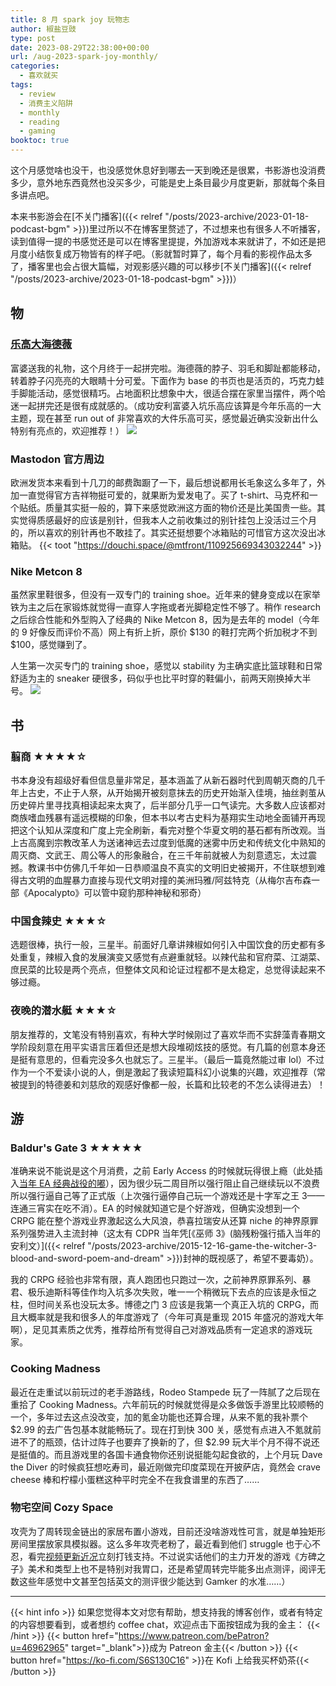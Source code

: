 ```yaml
---
title: 8 月 spark joy 玩物志
author: 椒盐豆豉
type: post
date: 2023-08-29T22:38:00+00:00
url: /aug-2023-spark-joy-monthly/
categories:
  - 喜欢就买
tags:
  - review
  - 消费主义陷阱
  - monthly
  - reading 
  - gaming
booktoc: true
---
```


这个月感觉啥也没干，也没感觉休息好到哪去一天到晚还是很累，书影游也没消费多少，意外地东西竟然也没买多少，可能是史上条目最少月度更新，那就每个条目多讲点吧。

本来书影游会在[不关门播客]({{< relref "/posts/2023-archive/2023-01-18-podcast-bgm" >}})里过所以不在博客里赘述了，不过想来也有很多人不听播客，读到值得一提的书感觉还是可以在博客里提提，外加游戏本来就讲了，不如还是把月度小结恢复成万物皆有的样子吧。（影就暂时算了，每个月看的影视作品太多了，播客里也会占很大篇幅，对观影感兴趣的可以移步[不关门播客]({{< relref "/posts/2023-archive/2023-01-18-podcast-bgm" >}})）

<!--more-->

## 物
### [乐高大海德薇](https://amzn.to/47WDkrN)
富婆送我的礼物，这个月终于一起拼完啦。海德薇的脖子、羽毛和脚趾都能移动，转着脖子闪亮亮的大眼睛十分可爱。下面作为 base 的书页也是活页的，巧克力蛙手脚能活动，感觉很精巧。占地面积比想象中大，很适合摆在家里当摆件，两个哈迷一起拼完还是很有成就感的。（成功安利富婆入坑乐高应该算是今年乐高的一大主题，现在甚至 run out of 非常喜欢的大件乐高可买，感觉最近确实没新出什么特别有亮点的，欢迎推荐！）
![](https://media.douchi.space/douchi/media_attachments/files/110/959/839/664/798/220/original/262ef1daa47f838c.jpeg)

### Mastodon 官方周边
欧洲发货本来看到十几刀的邮费踟蹰了一下，最后想说都用长毛象这么多年了，外加一直觉得官方吉祥物挺可爱的，就果断为爱发电了。买了 t-shirt、马克杯和一个贴纸。质量其实挺一般的，算下来感觉欧洲这方面的物价还是比美国贵一些。其实觉得质感最好的应该是别针，但我本人之前收集过的别针挂包上没活过三个月的，所以喜欢的别针再也不敢挂了。其实还挺想要个冰箱贴的可惜官方这次没出冰箱贴。
{{< toot "https://douchi.space/@mtfront/110925669343032244" >}}

### Nike Metcon 8
虽然家里鞋很多，但没有一双专门的 training shoe。近年来的健身变成以在家举铁为主之后在家锻炼就觉得一直穿人字拖或者光脚稳定性不够了。稍作 research 之后综合性能和外型购入了经典的 Nike Metcon 8，因为是去年的 model（今年的 9 好像反而评价不高）网上有折上折，原价 $130 的鞋打完两个折加税才不到 $100，感觉赚到了。

人生第一次买专门的 training shoe，感觉以 stability 为主确实底比篮球鞋和日常舒适为主的 sneaker 硬很多，码似乎也比平时穿的鞋偏小，前两天刚换掉大半号。
![](https://static.nike.com/a/images/t_PDP_1728_v1/f_auto,q_auto:eco/d759e433-e2fe-45ea-9cf5-64552167e9a7/metcon-8-mens-workout-shoes-ppltpW.png)

## 书
### 翦商 ★★★★☆
书本身没有超级好看但信息量非常足，基本涵盖了从新石器时代到周朝灭商的几千年上古史，不止于人祭，从开始揭开被刻意抹去的历史开始渐入佳境，抽丝剥茧从历史碎片里寻找真相读起来太爽了，后半部分几乎一口气读完。大多数人应该都对商族嗜血残暴有遥远模糊的印象，但本书以考古史料为基翔实生动地全面铺开再现把这个认知从深度和广度上完全刷新，看完对整个华夏文明的基石都有所改观。当上古高魔到宗教改革人为送诸神远去过度到低魔的迷雾中历史和传统文化中熟知的周灭商、文武王、周公等人的形象融合，在三千年前就被人为刻意遗忘，太过震撼。教课书中仿佛几千年如一日恭顺温良不真实的文明旧史被揭开，不住联想到难得古文明的血腥暴力直接与现代文明对撞的美洲玛雅/阿兹特克（从梅尔吉布森一部《Apocalypto》可以管中窥豹那种神秘和邪奇）

### 中国食辣史 ★★★☆
选题很棒，执行一般，三星半。前面好几章讲辣椒如何引入中国饮食的历史都有多处重复，辣椒入食的发展演变又感觉有点避重就轻。以辣代盐和官府菜、江湖菜、庶民菜的比较是两个亮点，但整体文风和论证过程都不是太稳定，总觉得读起来不够过瘾。

### 夜晚的潜水艇 ★★★☆
朋友推荐的，文笔没有特别喜欢，有种大学时候刚过了喜欢华而不实辞藻青春期文学阶段刻意在用平实语言压着但还是想大段堆砌炫技的感觉。有几篇的创意本身还是挺有意思的，但看完没多久也就忘了。三星半。（最后一篇竟然能过审 lol）不过作为一个不爱读小说的人，倒是激起了我读短篇科幻小说集的兴趣，欢迎推荐（常被提到的特德姜和刘慈欣的观感好像都一般，长篇和比较老的不怎么读得进去）！

## 游
### Baldur's Gate 3 ★★★★★
准确来说不能说是这个月消费，之前 Early Access 的时候就玩得很上瘾（此处插入[当年 EA 经典战役的嘟](https://douchi.space/@mtfront/109069062699589685)），因为很少玩二周目所以强行阻止自己继续玩以不浪费所以强行逼自己等了正式版（上次强行逼停自己玩一个游戏还是十字军之王 3——连通三宵实在吃不消）。EA 的时候就知道它是个好游戏，但确实没想到一个 CRPG 能在整个游戏业界激起这么大风浪，恭喜拉瑞安从还算 niche 的神界原罪系列强势进入主流封神（这太有 CDPR 当年凭[《巫师 3》(脑残粉强行插入当年的安利文）]({{< relref "/posts/2023-archive/2015-12-16-game-the-witcher-3-blood-and-sword-poem-and-dream" >}})封神的既视感了，希望不要毒奶）。

我的 CRPG 经验也非常有限，真人跑团也只跑过一次，之前神界原罪系列、暴君、极乐迪斯科等佳作均入坑多次失败，唯一一个稍微玩下去点的应该是永恒之柱，但时间关系也没玩太多。博德之门 3 应该是我第一个真正入坑的 CRPG，而且大概率就是我和很多人的年度游戏了（今年可真是重现 2015 年盛况的游戏大年啊），足见其素质之优秀，推荐给所有觉得自己对游戏品质有一定追求的游戏玩家。

### Cooking Madness
最近在走重试以前玩过的老手游路线，Rodeo Stampede 玩了一阵腻了之后现在重拾了 Cooking Madness。六年前玩的时候就觉得是众多做饭手游里比较顺畅的一个，多年过去这点没改变，加的氪金功能也还算合理，从来不氪的我补票个 $2.99 的去广告包基本就能畅玩了。现在打到快 300 关，感觉有点进入不氪就前进不了的瓶颈，估计过阵子也要弃了换新的了，但 $2.99 玩大半个月不得不说还是挺值的。而且游戏里的各国卡通食物你还别说挺能勾起食欲的，上个月玩 Dave the Diver 的时候疯狂想吃寿司，最近刚做完印度菜现在开披萨店，竟然会 crave cheese 棒和柠檬小蛋糕这种平时完全不在我食谱里的东西了……

### 物宅空间 Cozy Space
攻壳为了周转现金链出的家居布置小游戏，目前还没啥游戏性可言，就是单独矩形房间里摆放家具模拟器。这么多年攻壳老粉了，最近看到他们 struggle 也于心不忍，看完[视频更新近况](https://youtu.be/v7wGvPYzHoI)立刻打钱支持。不过说实话他们的主力开发的游戏《方碑之子》美术和类型上也不是特别对我胃口，还是希望周转完毕能多出点测评，阅评无数这些年感觉中文甚至包括英文的测评很少能达到 Gamker 的水准……）

---
{{< hint info >}}
如果您觉得本文对您有帮助，想支持我的博客创作，或者有特定的内容想要看到，或者想约 coffee chat，欢迎点击下面按钮成为我的金主：
{{< /hint >}}
{{< button href="https://www.patreon.com/bePatron?u=46962965" target="_blank">}}成为 Patreon 金主{{< /button >}}
{{< button href="https://ko-fi.com/S6S130C16" >}}在 Kofi 上给我买杯奶茶{{< /button >}}